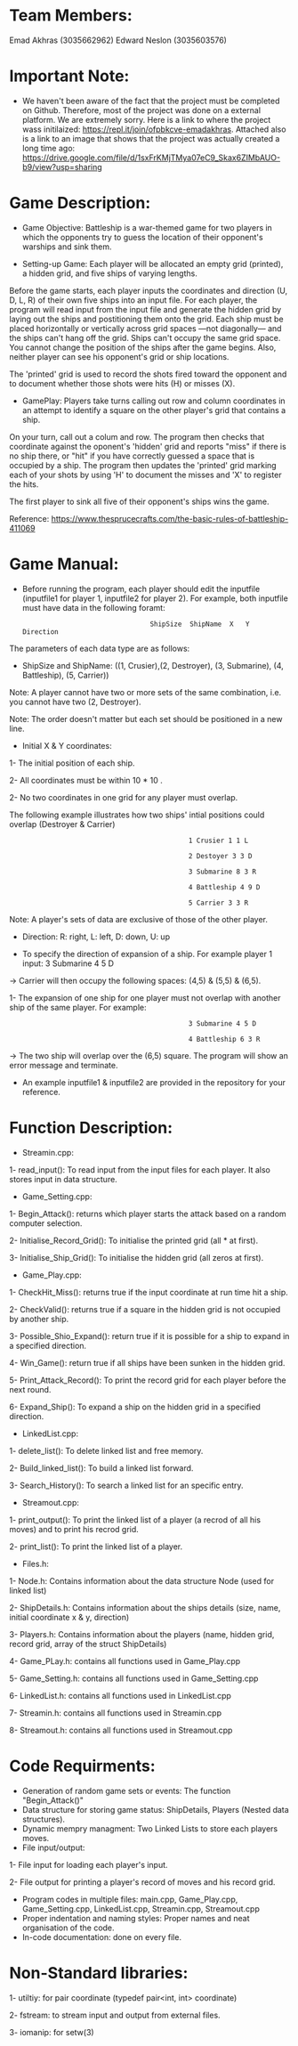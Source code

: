 # Team Members:
Emad Akhras (3035662962)     Edward Neslon (3035603576)

# Important Note:
* We haven't been aware of the fact that the project must be completed on Github. Therefore, most of the project was done on a external platform. We are extremely sorry. Here is a link to where the project wass initilaized: https://repl.it/join/ofpbkcve-emadakhras. Attached also is a link to an image that shows that the project was actually created a long time ago: https://drive.google.com/file/d/1sxFrKMjTMya07eC9_Skax6ZIMbAUO-b9/view?usp=sharing

# Game Description:

* Game Objective:
Battleship is a war-themed game for two players in which the opponents try to guess the location of their opponent's warships and sink them. 

* Setting-up Game:
Each player will be allocated an empty grid (printed), a hidden grid, and five ships of varying lengths.

Before the game starts, each player inputs the coordinates and direction (U, D, L, R) of their own five ships into an input file. For each player, the program will read input from the input file and generate the hidden grid by laying out the ships and postitioning them onto the grid. Each ship must be placed horizontally or vertically across grid spaces —not diagonally— and the ships can't hang off the grid. Ships can't occupy the same grid space. You cannot change the position of the ships after the game begins. Also, neither player can see his opponent's grid or ship locations.

The 'printed' grid is used to record the shots fired toward the opponent and to document whether those shots were hits (H) or misses (X).

* GamePlay:
Players take turns calling out row and column coordinates in an attempt to identify a square on the other player's grid that contains a ship. 

On your turn, call out a colum and row. The program then checks that coordinate against the oponent's 'hidden' grid and reports "miss" if there is no ship there, or "hit" if you have correctly guessed a space that is occupied by a ship. The program then updates the 'printed' grid marking each of your shots by using 'H' to document the misses and 'X' to register the hits.

The first player to sink all five of their opponent's ships wins the game.

Reference: https://www.thesprucecrafts.com/the-basic-rules-of-battleship-411069 

# Game Manual:

* Before running the program, each player should edit the inputfile (inputfile1 for player 1, inputfile2 for player 2).
For example, both inputfile must have data in the following foramt:   

                                      ShipSize  ShipName  X   Y   Direction

The parameters of each data type are as follows:

* ShipSize and ShipName: ((1, Crusier),(2, Destroyer), (3, Submarine), (4, Battleship), (5, Carrier)) 

Note: A player cannot have two or more sets of the same combination, i.e. you cannot have two (2, Destroyer).

Note: The order doesn't matter but each set should be positioned in a new line.

* Initial X & Y coordinates: 

1- The initial position of each ship.

2- All coordinates must be within 10 * 10 .

2- No two coordinates in one grid for any player must overlap. 

The following example illustrates how two ships' intial positions could overlap (Destroyer & Carrier)

                                                 1 Crusier 1 1 L

                                                 2 Destoyer 3 3 D

                                                 3 Submarine 8 3 R

                                                 4 Battleship 4 9 D

                                                 5 Carrier 3 3 R

Note: A player's sets of data are exclusive of those of the other player.

* Direction: R: right, L: left, D: down, U: up

- To specify the direction of expansion of a ship. For example player 1 input: 3 Submarine 4 5 D 

-> Carrier will then occupy the following spaces: (4,5) & (5,5) & (6,5). 

1- The expansion of one ship for one player must not overlap with another ship of the same player. For example:

                                                 3 Submarine 4 5 D 

                                                 4 Battleship 6 3 R

-> The two ship will overlap over the (6,5) square. The program will show an error message and terminate.

* An example inputfile1 & inputfile2 are provided in the repository for your reference. 

# Function Description:
* Streamin.cpp:

1- read_input(): To read input from the input files for each player. It also stores input in data structure. 

* Game_Setting.cpp:

1- Begin_Attack(): returns which player starts the attack based on a random computer selection.

2- Initialise_Record_Grid(): To initialise the printed grid (all * at first).

3- Initialise_Ship_Grid(): To initialise the hidden grid (all zeros at first).


* Game_Play.cpp:

1- CheckHit_Miss(): returns true if the input coordinate at run time hit a ship.

2- CheckValid(): returns true if a square in the hidden grid is not occupied by another ship. 

3- Possible_Shio_Expand(): return true if it is possible for a ship to expand in a specified direction.

4- Win_Game(): return true if all ships have been sunken in the hidden grid.

5- Print_Attack_Record(): To print the record grid for each player before the next round.

6- Expand_Ship(): To expand a ship on the hidden grid in a specified direction.

* LinkedList.cpp:

1- delete_list(): To delete linked list and free memory.

2- Build_linked_list(): To build a linked list forward. 

3- Search_History(): To search a linked list for an specific entry. 

* Streamout.cpp:

1- print_output(): To print the linked list of a player (a recrod of all his moves) and to print his recrod grid.

2- print_list(): To print the linked list of a player.

* Files.h:

1- Node.h: Contains information about the data structure Node (used for linked list)

2- ShipDetails.h: Contains information about the ships details (size, name, initial coordinate x & y, direction)

3- Players.h: Contains information about the players (name, hidden grid, record grid, array of the struct ShipDetails)

4- Game_PLay.h: contains all functions used in Game_Play.cpp

5- Game_Setting.h: contains all functions used in Game_Setting.cpp

6- LinkedList.h: contains all functions used in LinkedList.cpp

7- Streamin.h: contains all functions used in Streamin.cpp

8- Streamout.h: contains all functions used in Streamout.cpp

# Code Requirments:
* Generation of random game sets or events: The function "Begin_Attack()"
* Data structure for storing game status: ShipDetails, Players (Nested data structures).
* Dynamic mempry managment: Two Linked Lists to store each players moves.  
* File input/output: 

1- File input for loading each player's input. 

2- File output for printing a player's record of moves and his record grid. 
* Program codes in multiple files: main.cpp, Game_Play.cpp, Game_Setting.cpp, LinkedList.cpp, Streamin.cpp, Streamout.cpp
* Proper indentation and naming styles: Proper names and neat organisation of the code.
* In-code documentation: done on every file.

# Non-Standard libraries:
1- utiltiy: for pair coordinate (typedef pair<int, int> coordinate)

2- fstream: to stream input and output from external files.

3- iomanip: for setw(3)
